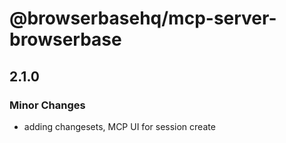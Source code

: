 # @browserbasehq/mcp-server-browserbase

## 2.1.0

### Minor Changes

- adding changesets, MCP UI for session create
